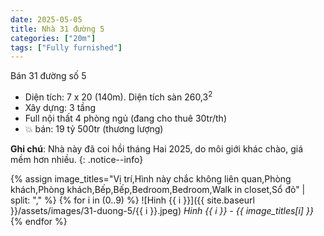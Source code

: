 ```yaml
---
date: 2025-05-05
title: Nhà 31 đường 5
categories: ["20m"]
tags: ["Fully furnished"] 
---
```


Bán 31 đường số 5
- Diện tích: 7 x 20 (140m). Diện tích sàn 260,3<sup>2</sup>
- Xây dựng: 3 tầng
- Full nội thất 4 phòng ngủ (đang cho thuê 30tr/th)
- 💥 bán: 19 tỷ 500tr (thương lượng)

**Ghi chú**: Nhà này đã coi hồi tháng Hai 2025, do môi giới khác chào, giá mềm hơn nhiều.
{: .notice--info}


{% assign image_titles="Vị trí,Hình này chắc không liên quan,Phòng khách,Phòng khách,Bếp,Bếp,Bedroom,Bedroom,Walk in closet,Sổ đỏ" | split: "," %}
{% for i in (0..9) %}
![Hinh {{ i }}]({{ site.baseurl }}/assets/images/31-duong-5/{{ i }}.jpeg)
_Hinh {{ i }} - {{ image_titles[i] }}_
{% endfor %}
